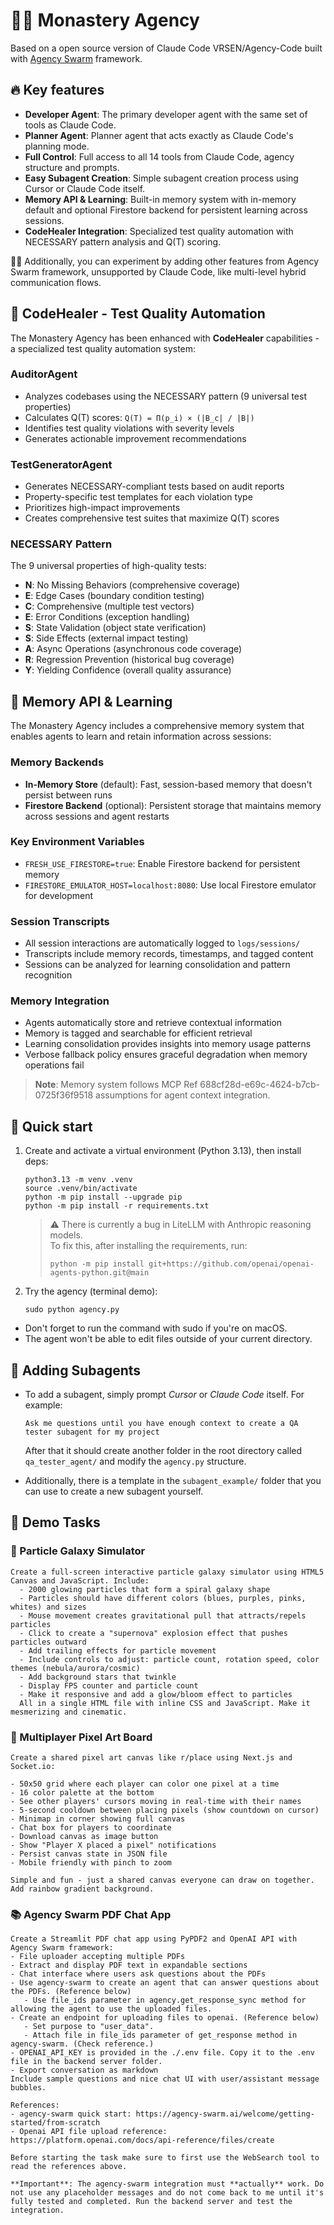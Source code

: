 # 👨‍💻 Monastery Agency

Based on a open source version of Claude Code VRSEN/Agency-Code built with [Agency Swarm](https://agency-swarm.ai/welcome/overview) framework.

## 🔥 Key features

- **Developer Agent**: The primary developer agent with the same set of tools as Claude Code.
- **Planner Agent**: Planner agent that acts exactly as Claude Code's planning mode.
- **Full Control**: Full access to all 14 tools from Claude Code, agency structure and prompts.
- **Easy Subagent Creation**: Simple subagent creation process using Cursor or Claude Code itself.
- **Memory API & Learning**: Built-in memory system with in-memory default and optional Firestore backend for persistent learning across sessions.
- **CodeHealer Integration**: Specialized test quality automation with NECESSARY pattern analysis and Q(T) scoring.

👨‍💻 Additionally, you can experiment by adding other features from Agency Swarm framework, unsupported by Claude Code, like multi-level hybrid communication flows.

## 🏥 CodeHealer - Test Quality Automation

The Monastery Agency has been enhanced with **CodeHealer** capabilities - a specialized test quality automation system:

### AuditorAgent
- Analyzes codebases using the NECESSARY pattern (9 universal test properties)
- Calculates Q(T) scores: `Q(T) = Π(p_i) × (|B_c| / |B|)`
- Identifies test quality violations with severity levels
- Generates actionable improvement recommendations

### TestGeneratorAgent
- Generates NECESSARY-compliant tests based on audit reports
- Property-specific test templates for each violation type
- Prioritizes high-impact improvements
- Creates comprehensive test suites that maximize Q(T) scores

### NECESSARY Pattern
The 9 universal properties of high-quality tests:
- **N**: No Missing Behaviors (comprehensive coverage)
- **E**: Edge Cases (boundary condition testing)
- **C**: Comprehensive (multiple test vectors)
- **E**: Error Conditions (exception handling)
- **S**: State Validation (object state verification)
- **S**: Side Effects (external impact testing)
- **A**: Async Operations (asynchronous code coverage)
- **R**: Regression Prevention (historical bug coverage)
- **Y**: Yielding Confidence (overall quality assurance)

## 🧠 Memory API & Learning

The Monastery Agency includes a comprehensive memory system that enables agents to learn and retain information across sessions:

### Memory Backends
- **In-Memory Store** (default): Fast, session-based memory that doesn't persist between runs
- **Firestore Backend** (optional): Persistent storage that maintains memory across sessions and agent restarts

### Key Environment Variables
- `FRESH_USE_FIRESTORE=true`: Enable Firestore backend for persistent memory
- `FIRESTORE_EMULATOR_HOST=localhost:8080`: Use local Firestore emulator for development

### Session Transcripts
- All session interactions are automatically logged to `logs/sessions/`
- Transcripts include memory records, timestamps, and tagged content
- Sessions can be analyzed for learning consolidation and pattern recognition

### Memory Integration
- Agents automatically store and retrieve contextual information
- Memory is tagged and searchable for efficient retrieval
- Learning consolidation provides insights into memory usage patterns
- Verbose fallback policy ensures graceful degradation when memory operations fail

> **Note**: Memory system follows MCP Ref 688cf28d-e69c-4624-b7cb-0725f36f9518 assumptions for agent context integration.

## 🚀 Quick start

1. Create and activate a virtual environment (Python 3.13), then install deps:

   ```
   python3.13 -m venv .venv
   source .venv/bin/activate
   python -m pip install --upgrade pip
   python -m pip install -r requirements.txt
   ```

   > ⚠️ There is currently a bug in LiteLLM with Anthropic reasoning models.  
   > To fix this, after installing the requirements, run:
   >
   > ```
   > python -m pip install git+https://github.com/openai/openai-agents-python.git@main
   > ```

2. Try the agency (terminal demo):

   ```
   sudo python agency.py
   ```

- Don't forget to run the command with sudo if you're on macOS.
- The agent won't be able to edit files outside of your current directory.

## 🔧 Adding Subagents

- To add a subagent, simply prompt _Cursor_ or _Claude Code_ itself. For example:

  ```
  Ask me questions until you have enough context to create a QA tester subagent for my project
  ```

  After that it should create another folder in the root directory called `qa_tester_agent/` and modify the `agency.py` structure.

- Additionally, there is a template in the `subagent_example/` folder that you can use to create a new subagent yourself.

## 📝 Demo Tasks

### 🌌 Particle Galaxy Simulator

```
Create a full-screen interactive particle galaxy simulator using HTML5 Canvas and JavaScript. Include:
  - 2000 glowing particles that form a spiral galaxy shape
  - Particles should have different colors (blues, purples, pinks, whites) and sizes
  - Mouse movement creates gravitational pull that attracts/repels particles
  - Click to create a "supernova" explosion effect that pushes particles outward
  - Add trailing effects for particle movement
  - Include controls to adjust: particle count, rotation speed, color themes (nebula/aurora/cosmic)
  - Add background stars that twinkle
  - Display FPS counter and particle count
  - Make it responsive and add a glow/bloom effect to particles
  All in a single HTML file with inline CSS and JavaScript. Make it mesmerizing and cinematic.
```

### 🎨 Multiplayer Pixel Art Board

```
Create a shared pixel art canvas like r/place using Next.js and Socket.io:

- 50x50 grid where each player can color one pixel at a time
- 16 color palette at the bottom
- See other players' cursors moving in real-time with their names
- 5-second cooldown between placing pixels (show countdown on cursor)
- Minimap in corner showing full canvas
- Chat box for players to coordinate
- Download canvas as image button
- Show "Player X placed a pixel" notifications
- Persist canvas state in JSON file
- Mobile friendly with pinch to zoom

Simple and fun - just a shared canvas everyone can draw on together. Add rainbow gradient background.
```

### 📚 Agency Swarm PDF Chat App

```
Create a Streamlit PDF chat app using PyPDF2 and OpenAI API with Agency Swarm framework:
- File uploader accepting multiple PDFs
- Extract and display PDF text in expandable sections
- Chat interface where users ask questions about the PDFs
- Use agency-swarm to create an agent that can answer questions about the PDFs. (Reference below)
   - Use file_ids parameter in agency.get_response_sync method for allowing the agent to use the uploaded files.
- Create an endpoint for uploading files to openai. (Reference below)
   - Set purpose to "user_data".
   - Attach file in file_ids parameter of get_response method in agency-swarm. (Check reference.)
- OPENAI_API_KEY is provided in the ./.env file. Copy it to the .env file in the backend server folder.
- Export conversation as markdown
Include sample questions and nice chat UI with user/assistant message bubbles.

References:
- agency-swarm quick start: https://agency-swarm.ai/welcome/getting-started/from-scratch
- Openai API file upload reference: https://platform.openai.com/docs/api-reference/files/create

Before starting the task make sure to first use the WebSearch tool to read the references above.

**Important**: The agency-swarm integration must **actually** work. Do not use any placeholder messages and do not come back to me until it's fully tested and completed. Run the backend server and test the integration.
```


